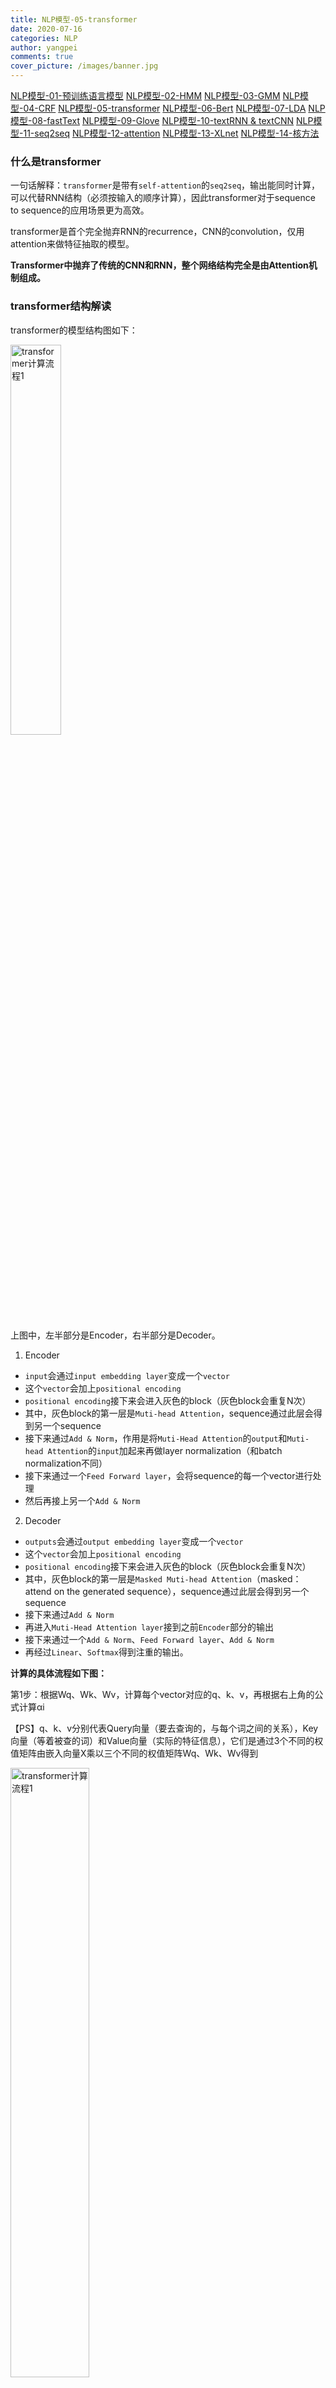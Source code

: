 ```yaml
---
title: NLP模型-05-transformer
date: 2020-07-16
categories: NLP
author: yangpei
comments: true
cover_picture: /images/banner.jpg
---
```


<!-- more -->

[NLP模型-01-预训练语言模型](https://iloveyou11.github.io/2020/07/14/NLP%E6%A8%A1%E5%9E%8B-01-%E9%A2%84%E8%AE%AD%E7%BB%83%E8%AF%AD%E8%A8%80%E6%A8%A1%E5%9E%8B/)
[NLP模型-02-HMM](https://iloveyou11.github.io/2020/07/14/NLP%E6%A8%A1%E5%9E%8B-02-HMM/)
[NLP模型-03-GMM](https://iloveyou11.github.io/2020/07/15/NLP%E6%A8%A1%E5%9E%8B-03-GMM/)
[NLP模型-04-CRF](https://iloveyou11.github.io/2020/07/15/NLP%E6%A8%A1%E5%9E%8B-04-CRF/)
[NLP模型-05-transformer](https://iloveyou11.github.io/2020/07/16/NLP%E6%A8%A1%E5%9E%8B-05-transformer/)
[NLP模型-06-Bert](https://iloveyou11.github.io/2020/07/16/NLP%E6%A8%A1%E5%9E%8B-06-Bert/)
[NLP模型-07-LDA](https://iloveyou11.github.io/2020/07/17/NLP%E6%A8%A1%E5%9E%8B-07-LDA/)
[NLP模型-08-fastText](https://iloveyou11.github.io/2020/07/17/NLP%E6%A8%A1%E5%9E%8B-08-fastText/)
[NLP模型-09-Glove](https://iloveyou11.github.io/2020/07/17/NLP%E6%A8%A1%E5%9E%8B-09-Glove/)
[NLP模型-10-textRNN & textCNN](https://iloveyou11.github.io/2020/07/18/NLP%E6%A8%A1%E5%9E%8B-10-textRNN%20&%20textCNN/)
[NLP模型-11-seq2seq](https://iloveyou11.github.io/2020/07/18/NLP%E6%A8%A1%E5%9E%8B-11-seq2seq/)
[NLP模型-12-attention](https://iloveyou11.github.io/2020/07/18/NLP%E6%A8%A1%E5%9E%8B-12-attention/)
[NLP模型-13-XLnet](https://iloveyou11.github.io/2020/07/19/NLP%E6%A8%A1%E5%9E%8B-13-XLnet/)
[NLP模型-14-核方法](https://iloveyou11.github.io/2020/07/22/NLP%E6%A8%A1%E5%9E%8B-14-%E6%A0%B8%E6%96%B9%E6%B3%95/)

### 什么是transformer
一句话解释：`transformer`是带有`self-attention`的`seq2seq`，输出能同时计算，可以代替RNN结构（必须按输入的顺序计算），因此transformer对于sequence to sequence的应用场景更为高效。

transformer是首个完全抛弃RNN的recurrence，CNN的convolution，仅用attention来做特征抽取的模型。

**Transformer中抛弃了传统的CNN和RNN，整个网络结构完全是由Attention机制组成。**

<!-- more -->

### transformer结构解读
transformer的模型结构图如下：

<img src="https://i.loli.net/2020/07/12/SdtenNQgPkjm6iJ.jpg" width="40%" alt="transformer计算流程1" />

上图中，左半部分是Encoder，右半部分是Decoder。

1. Encoder
- `input`会通过`input embedding layer`变成一个`vector`
- 这个`vector`会加上`positional encoding`
- `positional encoding`接下来会进入灰色的block（灰色block会重复N次）
- 其中，灰色block的第一层是`Muti-head Attention`，sequence通过此层会得到另一个sequence
- 接下来通过`Add & Norm`，作用是将`Muti-Head Attention`的`output`和`Muti-head Attention`的`input`加起来再做layer normalization（和batch normalization不同）
- 接下来通过一个`Feed Forward layer`，会将sequence的每一个vector进行处理
- 然后再接上另一个`Add & Norm`

2. Decoder
- `outputs`会通过`output embedding layer`变成一个`vector`
- 这个`vector`会加上`positional encoding`
- `positional encoding`接下来会进入灰色的block（灰色block会重复N次）
- 其中，灰色block的第一层是`Masked Muti-head Attention`（masked：attend on the generated sequence），sequence通过此层会得到另一个sequence
- 接下来通过`Add & Norm`
- 再进入`Muti-Head Attention layer`接到之前`Encoder`部分的输出
- 接下来通过一个`Add & Norm`、`Feed Forward layer`、`Add & Norm`
- 再经过`Linear`、`Softmax`得到注重的输出。

**计算的具体流程如下图：**

第1步：根据Wq、Wk、Wv，计算每个vector对应的q、k、v，再根据右上角的公式计算αi

【PS】q、k、v分别代表Query向量（要去查询的，与每个词之间的关系），Key向量（等着被查的词）和Value向量（实际的特征信息），它们是通过3个不同的权值矩阵由嵌入向量X乘以三个不同的权值矩阵Wq、Wk、Wv得到

<img src="https://i.loli.net/2020/07/12/2N6PSW1F5ORb4zD.png" width="50%" alt="transformer计算流程1" />

第2步：对每个αi计算softmax值

<img src="https://i.loli.net/2020/07/12/LvVNyuGleXH84ba.png" width="50%" alt="transformer计算流程2" />

第3步：使用右上角的公式，计算每个vector对应的输出b

<img src="https://i.loli.net/2020/07/12/NLS2CcavgdDGwUA.png" width="50%" alt="transformer计算流程3" />

【注意】以上从x1到xn的运算是可以同时进行的，通过attention值的大小，可以与其他的vector产生上下文关联。

**transformer计算的范围**

Transformer的可处理文本长度定为512，而不是更大的值，一个很重要的因素是，在计算attention的过程中，需要计算（Multi-head attention并不会减少计算量），这也是为什么Transformer处理长距离依赖问题并不太好的原因之一。

### 概念详解

**multi-headed机制**（通常都是多层，一层的不够的）

多组Q、K、V能得到多组表达（类似CNN中的filter），总综合多种特征提取方案，得到综合的特征表达
- 通过不同的head得到多个特征表达（一般是8个）
- 将所有特征拼接在一起
- 可以通过再一层全连接来降维（乘上全连接矩阵）

<img src="https://i.loli.net/2020/07/13/FnO2htRbZYKJcux.png" width="90%" alt="multi-headed机制" />

**位置信息如何表达？**

加入了位置信息的编码，每个词的位置发生变化，那就不同了。位置信息编码的方法非常多，常见的是加上一个周期信号。

**什么是layer normalization？**

<img src="https://i.loli.net/2020/07/13/Wyf6jEcHhu5I9dQ.png" width="90%" alt="layer norm" />

LN 是在每一个样本上计算均值和方差，而不是BN那种在批方向计算均值和方差。

Add & Norm做了**残差连接**（多条路的选择给模型自己选择）

**decoder的特点**

- attention计算方式不同（不只有self-attention，还多了encoder-decoder attention）
- 加入了mask机制（decoder的输出只能一个个输出，需要依赖前面的vector，因此需要使用mask机制，就是不能预知未来输出的东西）
- 连softmax层，使用cross-entropy计算loss即可

### transformer为何计算速度快
我们可以将以上的计算过程使用一连串的矩阵乘法解决，而矩阵乘法可以轻易地使用GPU来加速。如下图所示：

**1. 每个vector的q、k、v的计算都可以使用矩阵相乘Wq*a、Wk*a、Wv*a加以计算：**

<img src="https://i.loli.net/2020/07/12/cV5HT1NZDBjloUf.png" width="50%" alt="transformer矩阵计算1" />

**2. α的计算也可以通过矩阵相乘表示不，如下图所示：**

（图一）

<img src="https://i.loli.net/2020/07/12/HkTUR4qDAmXW3C8.png" width="50%" alt="transformer矩阵计算2" />

（图二）

<img src="https://i.loli.net/2020/07/12/KWYHyGko3eEFTmB.png" width="50%" alt="transformer矩阵计算3" />

（图三）

<img src="https://i.loli.net/2020/07/12/ryFezKHq2cv5TJl.png" width="50%" alt="transformer矩阵计算4" />

**3. b的计算也可以通过矩阵相乘来解决：**

<img src="https://i.loli.net/2020/07/12/oM3ZXHFuBzD67Wn.png" width="50%" alt="transformer矩阵计算5" />

一下是综合矩阵运算的图解：

<img src="https://i.loli.net/2020/07/12/UzZWQCG64Et9y5P.png" width="50%" alt="transformer矩阵计算6" />

具体解析详见[NLP-06](https://iloveyou11.github.io/2020/04/05/NLP-06/)中的self-attention内容。

**attention整体计算流程：**
1. 每个词的Q会跟每个K计算得分（重要性越大，得分越高）
2. softmax后会得到整个加权结果（相当于归一化）
3. 此时每个词看的不只是他前面的序列，而是整个输入序列
4. 同一时间能计算出所有词的表达结果（利用矩阵乘法）

### 模型改进

原始版的Transformer虽然并不成熟，层数固定不够灵活、算力需求过大导致的不适合处理超长序列等缺陷限制了其实际应用前景。但是其优秀的特征抽取能力吸引了很多学者的关注。很多人提出了不同的变种Transformer来改进或者规避它的缺陷。其中，Universal Transformer、Transformer-XL、Reformer就是典型的代表。 

#### Universal Transformer

在Transformer中，输入经过Attention后，会进入全连接层进行运算，而Universal Transformer模型则会进入一个共享权重的transition function继续循环计算。这里Transition function可以和之前一样是全连接层，也可以是其他函数层。

为了控制循环的次数，模型引入了Adaptive Computation Time（ACT）机制。ACT可以调整计算步数，加入ACT机制的Universal transformer被称为Adaptive universal transformer。引入ACT机制后，模型对于文本中更重要的token会进行更多次数的循环，而对于相对不重要的单词会减少计算资源的投入。

<img src="https://i.loli.net/2020/07/22/JXgR19pBNy7xior.png" alt="Universal Transformer" width="80%" />

#### Transformer-XL

Transformer通常会将本文分割成长度小于等于d（默认是512）的segment，每个segment之间互相独立，互不干涉。距离超过512的token之间的依赖关系就完全无法建模抽取。同时，这还会带来一个`context fragmentation`的问题，因为segment的划分并不是根据语义边界，而是根据长度进行划分的，可能会将一个完整的句子拆成两个。

Transformer-XL提出了`segment-level Recurrence`来解决这个问题。在对当前segment进行处理的时候，缓存并利用上一个segment中所有layer的隐向量，而且上一个segment的所有隐向量只参与前向计算，不再进行反向传播。

Transformer-XL在没有大幅度提高算力需求的情况下，一定程度上解决了长距离依赖问题。

#### Reformer

针对transformer处理文本长度过短（512）的问题，提出了两个机制分别解决这两个问题，它们是`locality-sensitve hashing(LSH) attention`和`Reversible transformer`。

首先用LSH来对每个segment进行分桶，将相似的部分放在同一个桶里面。然后我们将每一个桶并行化计算其中两两之间的点乘。还考虑到有一定的概率相似的向量会被分到不同的桶里，因此采用了多轮hashing来降低这个概率。Reformer在减少了attention计算量的情况下，还减少了模型的内存占用，为未来大型预训练模型的落地奠定了基础。

---

推荐阅读：[【NLP】Transformer](http://mantchs.com/2019/09/26/NLP/Transformer/)